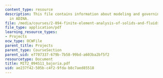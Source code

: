 ```yaml
---
content_type: resource
description: This file contains information about modeling and governing parameters
  in ADINA.
file: /media/courses/2-094-finite-element-analysis-of-solids-and-fluids-ii-spring-2011/ae237f42505bc4f29fdab8c7aed85518_MIT2_094S11_bajoria.pdf
file_type: application/pdf
learning_resource_types:
- Projects
ocw_type: OCWFile
parent_title: Projects
parent_type: CourseSection
parent_uid: e7707337-679b-7b58-99bd-a603ba2bf5f2
resourcetype: Document
title: MIT2_094S11_bajoria.pdf
uid: ae237f42-505b-c4f2-9fda-b8c7aed85518
---
```

